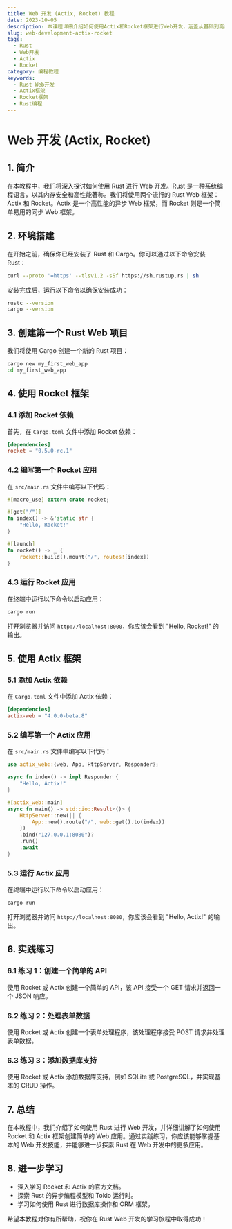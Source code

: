 ```yaml
---
title: Web 开发 (Actix, Rocket) 教程
date: 2023-10-05
description: 本课程详细介绍如何使用Actix和Rocket框架进行Web开发，涵盖从基础到高级的各个方面，帮助你快速掌握Rust语言下的Web开发技能。
slug: web-development-actix-rocket
tags:
  - Rust
  - Web开发
  - Actix
  - Rocket
category: 编程教程
keywords:
  - Rust Web开发
  - Actix框架
  - Rocket框架
  - Rust编程
---
```


# Web 开发 (Actix, Rocket)

## 1. 简介

在本教程中，我们将深入探讨如何使用 Rust 进行 Web 开发。Rust 是一种系统编程语言，以其内存安全和高性能著称。我们将使用两个流行的 Rust Web 框架：Actix 和 Rocket。Actix 是一个高性能的异步 Web 框架，而 Rocket 则是一个简单易用的同步 Web 框架。

## 2. 环境搭建

在开始之前，确保你已经安装了 Rust 和 Cargo。你可以通过以下命令安装 Rust：

```bash
curl --proto '=https' --tlsv1.2 -sSf https://sh.rustup.rs | sh
```

安装完成后，运行以下命令以确保安装成功：

```bash
rustc --version
cargo --version
```

## 3. 创建第一个 Rust Web 项目

我们将使用 Cargo 创建一个新的 Rust 项目：

```bash
cargo new my_first_web_app
cd my_first_web_app
```

## 4. 使用 Rocket 框架

### 4.1 添加 Rocket 依赖

首先，在 `Cargo.toml` 文件中添加 Rocket 依赖：

```toml
[dependencies]
rocket = "0.5.0-rc.1"
```

### 4.2 编写第一个 Rocket 应用

在 `src/main.rs` 文件中编写以下代码：

```rust
#[macro_use] extern crate rocket;

#[get("/")]
fn index() -> &'static str {
    "Hello, Rocket!"
}

#[launch]
fn rocket() -> _ {
    rocket::build().mount("/", routes![index])
}
```

### 4.3 运行 Rocket 应用

在终端中运行以下命令以启动应用：

```bash
cargo run
```

打开浏览器并访问 `http://localhost:8000`，你应该会看到 "Hello, Rocket!" 的输出。

## 5. 使用 Actix 框架

### 5.1 添加 Actix 依赖

在 `Cargo.toml` 文件中添加 Actix 依赖：

```toml
[dependencies]
actix-web = "4.0.0-beta.8"
```

### 5.2 编写第一个 Actix 应用

在 `src/main.rs` 文件中编写以下代码：

```rust
use actix_web::{web, App, HttpServer, Responder};

async fn index() -> impl Responder {
    "Hello, Actix!"
}

#[actix_web::main]
async fn main() -> std::io::Result<()> {
    HttpServer::new(|| {
        App::new().route("/", web::get().to(index))
    })
    .bind("127.0.0.1:8080")?
    .run()
    .await
}
```

### 5.3 运行 Actix 应用

在终端中运行以下命令以启动应用：

```bash
cargo run
```

打开浏览器并访问 `http://localhost:8080`，你应该会看到 "Hello, Actix!" 的输出。

## 6. 实践练习

### 6.1 练习 1：创建一个简单的 API

使用 Rocket 或 Actix 创建一个简单的 API，该 API 接受一个 GET 请求并返回一个 JSON 响应。

### 6.2 练习 2：处理表单数据

使用 Rocket 或 Actix 创建一个表单处理程序，该处理程序接受 POST 请求并处理表单数据。

### 6.3 练习 3：添加数据库支持

使用 Rocket 或 Actix 添加数据库支持，例如 SQLite 或 PostgreSQL，并实现基本的 CRUD 操作。

## 7. 总结

在本教程中，我们介绍了如何使用 Rust 进行 Web 开发，并详细讲解了如何使用 Rocket 和 Actix 框架创建简单的 Web 应用。通过实践练习，你应该能够掌握基本的 Web 开发技能，并能够进一步探索 Rust 在 Web 开发中的更多应用。

## 8. 进一步学习

- 深入学习 Rocket 和 Actix 的官方文档。
- 探索 Rust 的异步编程模型和 Tokio 运行时。
- 学习如何使用 Rust 进行数据库操作和 ORM 框架。

希望本教程对你有所帮助，祝你在 Rust Web 开发的学习旅程中取得成功！